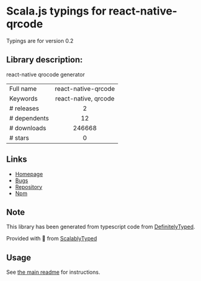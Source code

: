 
# Scala.js typings for react-native-qrcode

Typings are for version 0.2

## Library description:
react-native qrocode generator

|                    |                 |
| ------------------ | :-------------: |
| Full name          | react-native-qrcode |
| Keywords           | react-native, qrcode |
| # releases         | 2 |
| # dependents       | 12 |
| # downloads        | 246668 |
| # stars            | 0 |

## Links
- [Homepage](https://github.com/cssivision/react-native-qrcode#readme)
- [Bugs](https://github.com/cssivision/react-native-qrcode/issues)
- [Repository](https://github.com/cssivision/react-native-qrcode)
- [Npm](https://www.npmjs.com/package/react-native-qrcode)
    


## Note
This library has been generated from typescript code from [DefinitelyTyped](https://definitelytyped.org).

Provided with :purple_heart: from [ScalablyTyped](https://github.com/oyvindberg/ScalablyTyped)

## Usage
See [the main readme](../../readme.md) for instructions.


